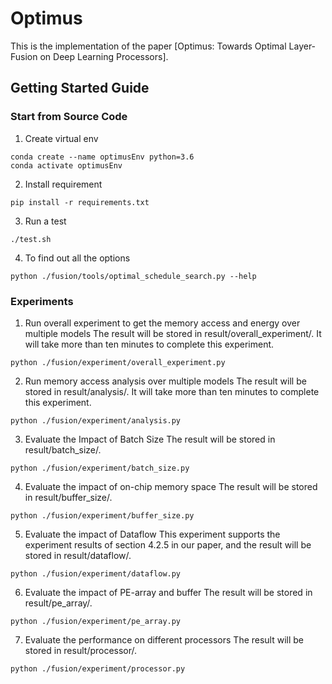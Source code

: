 # Optimus #
This is the implementation of the paper [Optimus: Towards Optimal Layer-Fusion on Deep Learning Processors]. 

## Getting Started Guide ##
### Start from Source Code ###
1. Create virtual env
```
conda create --name optimusEnv python=3.6
conda activate optimusEnv
```
2. Install requirement
```
pip install -r requirements.txt
```
3. Run a test
```
./test.sh
```
4. To find out all the options
```
python ./fusion/tools/optimal_schedule_search.py --help
```

### Experiments ###
1. Run overall experiment to get the memory access and energy over multiple models
  The result will be stored in result/overall_experiment/. It will take more than ten minutes to complete this experiment.
```
python ./fusion/experiment/overall_experiment.py
```

2. Run memory access analysis over multiple models
  The result will be stored in result/analysis/. It will take more than ten minutes to complete this experiment.
```
python ./fusion/experiment/analysis.py
```

3. Evaluate the Impact of Batch Size
  The result will be stored in result/batch_size/.
```
python ./fusion/experiment/batch_size.py
```

4. Evaluate the impact of on-chip memory space
  The result will be stored in result/buffer_size/.
```
python ./fusion/experiment/buffer_size.py
```

5. Evaluate the impact of Dataflow
  This experiment supports the experiment results of section 4.2.5 in our paper, and  the result will be stored  in result/dataflow/.
```
python ./fusion/experiment/dataflow.py
```

6. Evaluate the impact of PE-array and buffer
  The result will be stored in result/pe_array/.
```
python ./fusion/experiment/pe_array.py
```

7. Evaluate the performance on different processors
  The result will be stored in result/processor/.
```
python ./fusion/experiment/processor.py
```
